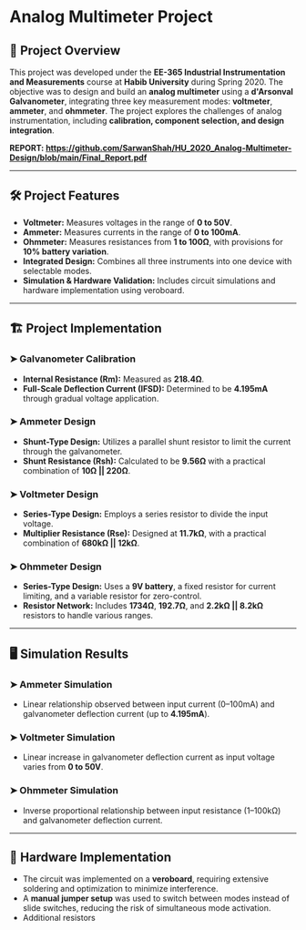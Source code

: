 # Analog Multimeter Project  

## **📌 Project Overview**  
This project was developed under the **EE-365 Industrial Instrumentation and Measurements** course at **Habib University** during Spring 2020. The objective was to design and build an **analog multimeter** using a **d'Arsonval Galvanometer**, integrating three key measurement modes: **voltmeter**, **ammeter**, and **ohmmeter**. The project explores the challenges of analog instrumentation, including **calibration, component selection, and design integration**.  

**REPORT: https://github.com/SarwanShah/HU_2020_Analog-Multimeter-Design/blob/main/Final_Report.pdf** 

---

## **🛠 Project Features**  
- **Voltmeter:** Measures voltages in the range of **0 to 50V**.
- **Ammeter:** Measures currents in the range of **0 to 100mA**.
- **Ohmmeter:** Measures resistances from **1 to 100Ω**, with provisions for **10% battery variation**.
- **Integrated Design:** Combines all three instruments into one device with selectable modes.
- **Simulation & Hardware Validation:** Includes circuit simulations and hardware implementation using veroboard.

---

## **🏗 Project Implementation**  
### ➤ **Galvanometer Calibration**  
- **Internal Resistance (Rm):** Measured as **218.4Ω**.
- **Full-Scale Deflection Current (IFSD):** Determined to be **4.195mA** through gradual voltage application.

### ➤ **Ammeter Design**  
- **Shunt-Type Design:** Utilizes a parallel shunt resistor to limit the current through the galvanometer.
- **Shunt Resistance (Rsh):** Calculated to be **9.56Ω** with a practical combination of **10Ω || 220Ω**.

### ➤ **Voltmeter Design**  
- **Series-Type Design:** Employs a series resistor to divide the input voltage.
- **Multiplier Resistance (Rse):** Designed at **11.7kΩ**, with a practical combination of **680kΩ || 12kΩ**.

### ➤ **Ohmmeter Design**  
- **Series-Type Design:** Uses a **9V battery**, a fixed resistor for current limiting, and a variable resistor for zero-control.
- **Resistor Network:** Includes **1734Ω**, **192.7Ω**, and **2.2kΩ || 8.2kΩ** resistors to handle various ranges.

---

## **🖥 Simulation Results**  
### ➤ **Ammeter Simulation**  
- Linear relationship observed between input current (0–100mA) and galvanometer deflection current (up to **4.195mA**).

### ➤ **Voltmeter Simulation**  
- Linear increase in galvanometer deflection current as input voltage varies from **0 to 50V**.

### ➤ **Ohmmeter Simulation**  
- Inverse proportional relationship between input resistance (1–100kΩ) and galvanometer deflection current.

---

## **🔧 Hardware Implementation**  
- The circuit was implemented on a **veroboard**, requiring extensive soldering and optimization to minimize interference.
- A **manual jumper setup** was used to switch between modes instead of slide switches, reducing the risk of simultaneous mode activation.
- Additional resistors
